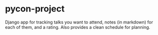 pycon-project
=============

Django app for tracking talks you want to attend, notes (in markdown) for each of them, and a rating. Also provides a clean schedule for planning.
